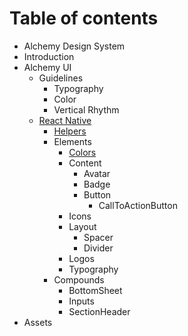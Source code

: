 # Table of contents

* Alchemy Design System
* Introduction
* Alchemy UI
  * Guidelines
    * Typography
    * Color
    * Vertical Rhythm
  * [React Native](alchemy-ui/react-native/README.md)
    * [Helpers](alchemy-ui/react-native/helpers.md)
    * Elements
      * [Colors](alchemy-ui/react-native/elements/colors.md)
      * Content
        * Avatar
        * Badge
        * Button
          * CallToActionButton
      * Icons
      * Layout
        * Spacer
        * Divider
      * Logos
      * Typography
    * Compounds
      * BottomSheet
      * Inputs
      * SectionHeader
* Assets

